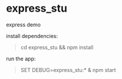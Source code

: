 # express_stu
express demo

install dependencies:
> cd express_stu && npm install

run the app:
> SET DEBUG=express_stu:* & npm start
